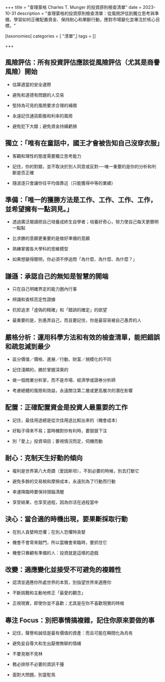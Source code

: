 +++
title = "查理蒙格 Charles T. Munger 的投資原則檢查清單"
date = 2023-10-31
description = "查理蒙格的投資原則檢查清單：從風險評估到獨立思考與準備，學習如何正確配置資金、保持耐心和果斷行動，應對市場變化並專注於核心目標。"

[taxonomies]
categories = [ "清單",]
tags = []

+++

風險評估：所有投資評估應該從風險評估（尤其是商譽風險）開始
-----------------------------

-   估算適當的安全邊際

-   避免和道德有問題的人交易

-   堅持為可見的風險要求合理的補償

-   永遠記住通貨膨脹和利率的風險

-   避免犯下大錯；避免資金持續虧損

獨立：「唯有在童話中，國王才會被告知自己沒穿衣服」
-------------------------

-   客觀和理性的態度需要獨立思考能力

-   記住，你的對錯，並不取決於別人同意或反對──唯一重要的是你的分析和判斷是否正確

-   隨波逐只會讓你往平均值靠近（只能獲得中等的業績）

準備：「唯一的獲勝方法是工作、工作、工作、工作，並希望擁有一點洞見。」
-----------------------------------

-   透過廣泛閱讀把自己培養成終生自學者；培養好奇心，努力使自己每天更聰明一點點

-   比求勝的意願更重要的是做好準備的意願

-   熟練掌握各大學科的思維模型

-   如果想變得聰明，你必須不停追問「為什麼、為什麼、為什麼？」

謙遜：承認自己的無知是智慧的開端
----------------

-   只在自己明確界定的能力圈內行事

-   辨識和查核否定性證據

-   抗拒追求「虛偽的精確」和「錯誤的確定」的欲望

-   最重要的是，別愚弄自己，而且要記住，你是最容易被自己愚弄的人

嚴格分析：運用科學方法和有效的檢查清單，能把錯誤和疏忽減到最少
-------------------------------

-   區分價值／價格、進展／行動、財富／規模化的不同

-   記住淺顯的，勝於掌握深奧的

-   做一個商業分析家，而不是市場、經濟學或證券分析師

-   考慮總體的風險和效益，永遠關注第二層或更高層次的潛在影響

配置：正確配置資金是投資人最重要的工作
-------------------

-   記住，最佳用途總是從次佳用途比較出來的（機會成本）

-   好點子得來不易；當時機對你有利時，要狠狠下注

-   別「愛上」投資項目；要視情況而定，伺機而動

耐心：克制天生好動的傾向
------------

-   複利是世界第八大奇蹟（愛因斯坦），不到必要的時候，別去打斷它

-   避免多餘的交易稅和摩擦成本，永遠別為了行動而行動

-   幸運降臨時要保持頭腦清醒

-   享受結果，也享受過程，因為你活在過程當中

決心：當合適的時機出現，要果斷採取行動
-------------------

-   在別人貪婪時恐懼；在別人恐懼時貪婪

-   機會不會常來敲門，所以當機會來臨時，要抓住它

-   機會只眷顧有準備的人：投資就是這樣的遊戲

改變：適應變化並接受不可避免的複雜性
------------------

-   認清並適應你所處世界的本質，別指望世界來適應你

-   不斷挑戰和主動地修正「最愛的觀念」

-   正視現實，即使你並不喜歡；尤其是在你不喜歡現實的時候

專注 Focus：別把事情搞複雜，記住你原來要做的事
--------------------------

-   記住，聲譽和誠信是最有價值的資產：而且可能在瞬間化為烏有

-   避免妄自尊大和生出厭倦無聊的情緒

-   不要見樹不見林

-   務必排除不必要的資訊干擾

-   面對大問題，別當鴕鳥
